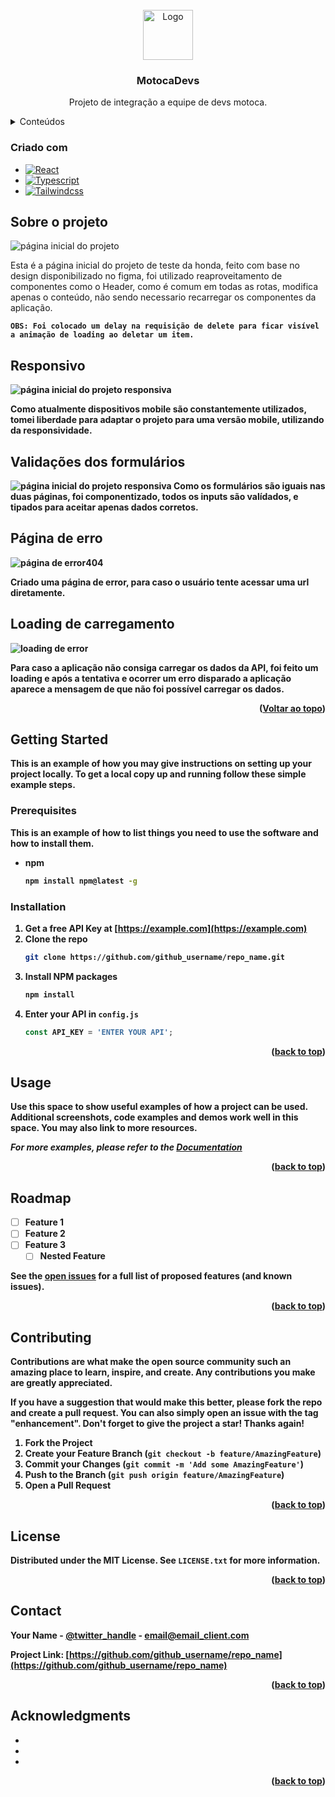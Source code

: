 
<br />
<div align="center">
  <a href="https://github.com/ximeen/teste-motocaSystems-frontEnd">
    <img src="public/readmeImages/logoMotoca.png" alt="Logo" width="80" height="80">
  </a>

<h3 align="center">MotocaDevs</h3>

  <p align="center">
    Projeto de integração a equipe de devs motoca.
    <br />
  
  </p>
</div>

<details>
  <summary>Conteúdos</summary>
  <ol>
    <li>
      <a href="#sobre-o-projeto">Sobre o projeto</a>
      <ul>
        <li><a href="#criado-com">Criado com</a></li>
        <li><a href="#responsivo">Responsivo</a></li>
        <li><a href="#validações-dos-formulários">Validações dos formulários</a></li>
        <li><a href="#página-de-erro">Página de error 404</a></li>
      </ul>
    </li>
    <li>
      <a href="#getting-started">Como começar</a>
      <ul>
        <li><a href="#prerequisites">pre-requisitos</a></li>
        <li><a href="#installation">Instalação</a></li>
      </ul>
    </li>
    <li><a href="#contact">Contatos</a></li>
  </ol>
</details>

### Criado com

* [![React][React.js]][React-url]
* [![Typescript][Typescript]][Typescript-url]
* [![Tailwindcss][Tailwindcss]][Tailwindcss-url]
<!-- * [![Zod][Zod]][Zod-url]
* [![ReactQuery][ReactQuery]][ReactQuery-url] -->



## Sobre o projeto

![página inicial do projeto][homepage-screenshot]

Esta é a página inicial do projeto de teste da honda, feito com base no design disponibilizado no figma, foi utilizado reaproveitamento de componentes como o Header, como é comum em todas as rotas, modifica apenas o conteúdo, não sendo necessario recarregar os componentes da aplicação.

<strong > `OBS: Foi colocado um delay na requisição de delete para ficar visível a animação de loading ao deletar um item.` <strong />

## Responsivo
![página inicial do projeto responsiva][homepageResponsive-screenshot]

Como atualmente dispositivos mobile são constantemente utilizados, tomei liberdade para adaptar o projeto para uma versão mobile, utilizando da responsividade.

## Validações dos formulários
![página inicial do projeto responsiva][formValidations]
  Como os formulários são iguais nas duas páginas, foi componentizado, todos os inputs são valídados, e tipados para aceitar apenas dados corretos.

## Página de erro 
![página de error404][error404Page-screenshot]

Criado uma página de error, para caso o usuário tente acessar uma url diretamente.

## Loading de carregamento

![loading de error][loadingErrorPage-gif]

  Para caso a aplicação não consiga carregar os dados da API, foi feito um loading e após a tentativa e ocorrer um erro disparado a aplicação aparece a mensagem de que não foi possível carregar os dados. 


<p align="right">(<a href="#readme-top">Voltar ao topo</a>)</p>


<!-- GETTING STARTED -->
## Getting Started

This is an example of how you may give instructions on setting up your project locally.
To get a local copy up and running follow these simple example steps.

### Prerequisites

This is an example of how to list things you need to use the software and how to install them.
* npm
  ```sh
  npm install npm@latest -g
  ```

### Installation

1. Get a free API Key at [https://example.com](https://example.com)
2. Clone the repo
   ```sh
   git clone https://github.com/github_username/repo_name.git
   ```
3. Install NPM packages
   ```sh
   npm install
   ```
4. Enter your API in `config.js`
   ```js
   const API_KEY = 'ENTER YOUR API';
   ```

<p align="right">(<a href="#readme-top">back to top</a>)</p>



<!-- USAGE EXAMPLES -->
## Usage

Use this space to show useful examples of how a project can be used. Additional screenshots, code examples and demos work well in this space. You may also link to more resources.

_For more examples, please refer to the [Documentation](https://example.com)_

<p align="right">(<a href="#readme-top">back to top</a>)</p>



<!-- ROADMAP -->
## Roadmap

- [ ] Feature 1
- [ ] Feature 2
- [ ] Feature 3
    - [ ] Nested Feature

See the [open issues](https://github.com/github_username/repo_name/issues) for a full list of proposed features (and known issues).

<p align="right">(<a href="#readme-top">back to top</a>)</p>



<!-- CONTRIBUTING -->
## Contributing

Contributions are what make the open source community such an amazing place to learn, inspire, and create. Any contributions you make are **greatly appreciated**.

If you have a suggestion that would make this better, please fork the repo and create a pull request. You can also simply open an issue with the tag "enhancement".
Don't forget to give the project a star! Thanks again!

1. Fork the Project
2. Create your Feature Branch (`git checkout -b feature/AmazingFeature`)
3. Commit your Changes (`git commit -m 'Add some AmazingFeature'`)
4. Push to the Branch (`git push origin feature/AmazingFeature`)
5. Open a Pull Request

<p align="right">(<a href="#readme-top">back to top</a>)</p>



<!-- LICENSE -->
## License

Distributed under the MIT License. See `LICENSE.txt` for more information.

<p align="right">(<a href="#readme-top">back to top</a>)</p>



<!-- CONTACT -->
## Contact

Your Name - [@twitter_handle](https://twitter.com/twitter_handle) - email@email_client.com

Project Link: [https://github.com/github_username/repo_name](https://github.com/github_username/repo_name)

<p align="right">(<a href="#readme-top">back to top</a>)</p>



<!-- ACKNOWLEDGMENTS -->
## Acknowledgments

* []()
* []()
* []()

<p align="right">(<a href="#readme-top">back to top</a>)</p>



<!-- MARKDOWN LINKS & IMAGES -->
<!-- https://www.markdownguide.org/basic-syntax/#reference-style-links -->
[contributors-shield]: https://img.shields.io/github/contributors/github_username/repo_name.svg?style=for-the-badge
[contributors-url]: https://github.com/github_username/repo_name/graphs/contributors
[forks-shield]: https://img.shields.io/github/forks/github_username/repo_name.svg?style=for-the-badge
[forks-url]: https://github.com/github_username/repo_name/network/members
[stars-shield]: https://img.shields.io/github/stars/github_username/repo_name.svg?style=for-the-badge
[stars-url]: https://github.com/github_username/repo_name/stargazers
[issues-shield]: https://img.shields.io/github/issues/github_username/repo_name.svg?style=for-the-badge
[issues-url]: https://github.com/github_username/repo_name/issues
[license-shield]: https://img.shields.io/github/license/github_username/repo_name.svg?style=for-the-badge
[license-url]: https://github.com/github_username/repo_name/blob/master/LICENSE.txt
[linkedin-shield]: https://img.shields.io/badge/-LinkedIn-black.svg?style=for-the-badge&logo=linkedin&colorB=555
[linkedin-url]: https://linkedin.com/in/linkedin_username
[homepage-screenshot]: public/readmeImages/homepage.png
[homepageResponsive-screenshot]: public/readmeImages/homepageResponsive.png
[error404Page-screenshot]: public/readmeImages/error404Page.png
[loadingErrorPage-gif]: public/readmeImages/loadingErrorPage.gif
[formValidations]: public/readmeImages/formValidations.png
[React.js]: https://img.shields.io/badge/React-20232A?style=for-the-badge&logo=react&logoColor=61DAFB
[React-url]: https://reactjs.org/
[Typescript]: https://img.shields.io/badge/Typescript-20232A?style=for-the-badge&logo=typescript&logoColor=61DAFB
[Typescript-url]: https://www.typescriptlang.org/
[Tailwindcss]: https://img.shields.io/badge/Tailwindcss-20232A?style=for-the-badge&logo=tailwindcss&logoColor=61DAFB
[Tailwindcss-url]: https://tailwindcss.com/
[Zod]: https://img.shields.io/badge/Zod-20232A?style=for-the-badge&logo=zod&logoColor=61DAFB
[Zod-url]: https://zod.dev/
[ReactQuery]: https://img.shields.io/badge/ReactQuery-20232A?style=for-the-badge&logo=tanstack&logoColor=61DAFB
[ReactQuery-url]: https://tanstack.com/query/latest
